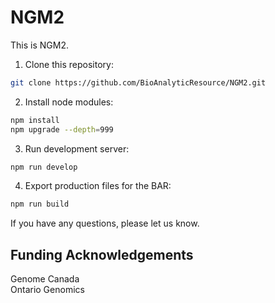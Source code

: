 # NGM2

This is NGM2.

1. Clone this repository:
```bash
git clone https://github.com/BioAnalyticResource/NGM2.git
```
2. Install node modules:
```bash
npm install
npm upgrade --depth=999
```
3. Run development server:
```bash
npm run develop 
```
4. Export production files for the BAR:
```bash
npm run build
```

If you have any questions, please let us know.

## Funding Acknowledgements

Genome Canada  
Ontario Genomics
